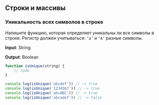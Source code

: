 ## Строки и массивы

### Уникальность всех символов в строке

Напишите функцию, которая определяет уникальны ли все символы в строке. Регистр должен учитываться: `‘a’` и `‘A’` разные символы.

**Input**: String

**Output**: Boolean

```jsx
function isUnique(string) {
	// todo
}

console.log(isUnique('abcdef')) // -> true
console.log(isUnique('1234567')) // -> true
console.log(isUnique('abcABC')) // -> true
console.log(isUnique('abcadef')) // -> false
```
